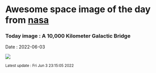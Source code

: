 
# Awesome space image of the day from [nasa](https://api.nasa.gov/)

### Today image : A 10,000 Kilometer Galactic Bridge

Date : 2022-06-03


![](https://apod.nasa.gov/apod/image/2206/Oudoux-and-Jeff-Graphy-with10000km_c.jpg)

<small>Latest update : Fri Jun  3 23:15:05 2022</small>


